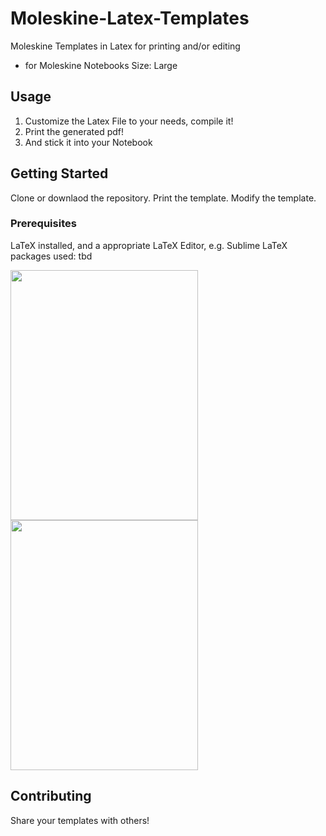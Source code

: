 # Moleskine-Latex-Templates

Moleskine Templates in Latex for printing and/or editing
- for Moleskine Notebooks Size: Large

## Usage 

1. Customize the Latex File to your needs, compile it!
2. Print the generated pdf! 
3. And stick it into your Notebook

## Getting Started

Clone or downlaod the repository. 
Print the template. 
Modify the template. 

### Prerequisites

LaTeX installed, and a appropriate LaTeX Editor, e.g. Sublime 
LaTeX packages used: tbd 

<img src="https://github.com/hannic/moleskine-latex-templates/blob/master/screenshot-bullet-list.png" width="300" height="400" /><img src="https://github.com/hannic/moleskine-latex-templates/blob/master/moleskine-latex-cornell-notes.png" width="300" height="400" />

## Contributing

Share your templates with others! 

<!---
![Bullet List](https://github.com/hannic/moleskine-latex-templates/blob/master/screenshot-bullet-list.png)
-->




